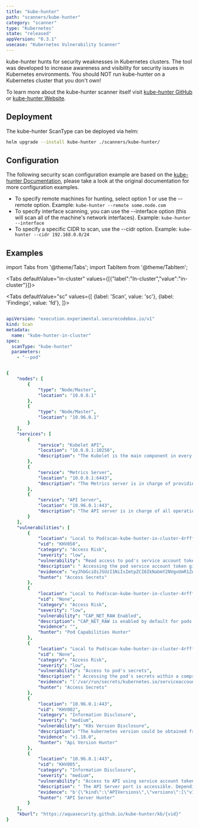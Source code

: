 ```yaml
---
title: "kube-hunter"
path: "scanners/kube-hunter"
category: "scanner"
type: "Kubernetes"
state: "released"
appVersion: "0.3.1"
usecase: "Kubernetes Vulnerability Scanner"
---
```


kube-hunter hunts for security weaknesses in Kubernetes clusters. The tool was developed to increase awareness and visibility for security issues in Kubernetes environments. You should NOT run kube-hunter on a Kubernetes cluster that you don't own!

To learn more about the kube-hunter scanner itself visit [kube-hunter GitHub] or [kube-hunter Website].

<!-- end -->

## Deployment

The kube-hunter ScanType can be deployed via helm:

```bash
helm upgrade --install kube-hunter ./scanners/kube-hunter/
```

## Configuration

The following security scan configuration example are based on the [kube-hunter Documentation], please take a look at the original documentation for more configuration examples.

* To specify remote machines for hunting, select option 1 or use the --remote option. Example: `kube-hunter --remote some.node.com`
* To specify interface scanning, you can use the --interface option (this will scan all of the machine's network interfaces). Example: `kube-hunter --interface`
* To specify a specific CIDR to scan, use the --cidr option. Example: `kube-hunter --cidr 192.168.0.0/24`

[kube-hunter Website]: https://kube-hunter.aquasec.com/
[kube-hunter GitHub]: https://github.com/aquasecurity/kube-hunter
[kube-hunter Documentation]: https://github.com/aquasecurity/kube-hunter#scanning-options



## Examples

import Tabs from '@theme/Tabs';
import TabItem from '@theme/TabItem';

<Tabs
  defaultValue="in-cluster"
  values={[{"label":"In-cluster","value":"in-cluster"}]}>
            
            
<TabItem value="in-cluster">
  
<div>

</div>

<Tabs
defaultValue="sc"
values={[
  {label: 'Scan', value: 'sc'}, 
  {label: 'Findings', value: 'fd'},
]}>


<TabItem value="sc">

```yaml

apiVersion: "execution.experimental.securecodebox.io/v1"
kind: Scan
metadata:
  name: "kube-hunter-in-cluster"
spec:
  scanType: "kube-hunter"
  parameters:
    - "--pod"


```

</TabItem>



<TabItem value="fd">


```yaml

{
    "nodes": [
        {
            "type": "Node/Master",
            "location": "10.0.0.1"
        },
        {
            "type": "Node/Master",
            "location": "10.96.0.1"
        }
    ],
    "services": [
        {
            "service": "Kubelet API",
            "location": "10.0.0.1:10250",
            "description": "The Kubelet is the main component in every Node, all pod operations goes through the kubelet"
        },
        {
            "service": "Metrics Server",
            "location": "10.0.0.1:6443",
            "description": "The Metrics server is in charge of providing resource usage metrics for pods and nodes to the API server."
        },
        {
            "service": "API Server",
            "location": "10.96.0.1:443",
            "description": "The API server is in charge of all operations on the cluster."
        }
    ],
    "vulnerabilities": [
        {
            "location": "Local to Pod(scan-kube-hunter-in-cluster-4rfff)",
            "vid": "KHV050",
            "category": "Access Risk",
            "severity": "low",
            "vulnerability": "Read access to pod's service account token",
            "description": " Accessing the pod service account token gives an attacker the option to use the server API ",
            "evidence": "eyJhbGciOiJSUzI1NiIsImtpZCI6IkNabmY2NVgxUmR1ZnQzbHJVQVAzZFFUNjBiR0hUVE9SRDNPcURyenlkODgifQ.eyJpc3MiOiJrdWJlcm5ldGVzL3NlcnZpY2VhY2NvdW50Iiwia3ViZXJuZXRlcy5pby9zZXJ2aWNlYWNjb3VudC9uYW1lc3BhY2UiOiJkZWZhdWx0Iiwia3ViZXJuZXRlcy5pby9zZXJ2aWNlYWNjb3VudC9zZWNyZXQubmFtZSI6Imx1cmNoZXItdG9rZW4tcGpmNGIiLCJrdWJlcm5ldGVzLmlvL3NlcnZpY2VhY2NvdW50L3NlcnZpY2UtYWNjb3VudC5uYW1lIjoibHVyY2hlciIsImt1YmVybmV0ZXMuaW8vc2VydmljZWFjY291bnQvc2VydmljZS1hY2NvdW50LnVpZCI6IjUzOGVhYjdmLTY1YjAtNDE4Yy04MGI2LTI1NGQxNDQ4ODU3NiIsInN1YiI6InN5c3RlbTpzZXJ2aWNlYWNjb3VudDpkZWZhdWx0Omx1cmNoZXIifQ.cGtQHagQ2xxlAFnWwFRNgGJIkaeZIKnqoYYb8GmxN94ry0wwxCbgBm4Kg33A903wDBxd8iuITTk-r8UPZyYJHoxlVu0pHt-3SAc4NT0ob50R2acVXQ2qj_yJOOQHurCWeOJMkGqtCyUoZ8Xcnc6z32Ao-NWzKD-0wV7ndpKm-ytHP0YpHb9bLUPcQGvFoh_UF132yjeJqzwLPRX6hStMYOa8LNhJGyhdejW3BIOylzVPNkKE5lEjWv9f853qnTKG-TzXHBbth7qV8UHwSoY8YFoMezK3zazQt4dN1VG_wYmZ0ujikTC7TRTGr500kFxfpACKwdQ1M1fXgKJhNv9UgA",
            "hunter": "Access Secrets"
        },
        {
            "location": "Local to Pod(scan-kube-hunter-in-cluster-4rfff)",
            "vid": "None",
            "category": "Access Risk",
            "severity": "low",
            "vulnerability": "CAP_NET_RAW Enabled",
            "description": "CAP_NET_RAW is enabled by default for pods. If an attacker manages to compromise a pod, they could potentially take advantage of this capability to perform network attacks on other pods running on the same node",
            "evidence": "",
            "hunter": "Pod Capabilities Hunter"
        },
        {
            "location": "Local to Pod(scan-kube-hunter-in-cluster-4rfff)",
            "vid": "None",
            "category": "Access Risk",
            "severity": "low",
            "vulnerability": "Access to pod's secrets",
            "description": " Accessing the pod's secrets within a compromised pod might disclose valuable data to a potential attacker",
            "evidence": "['/var/run/secrets/kubernetes.io/serviceaccount/namespace', '/var/run/secrets/kubernetes.io/serviceaccount/ca.crt', '/var/run/secrets/kubernetes.io/serviceaccount/token', '/var/run/secrets/kubernetes.io/serviceaccount/..2020_04_03_14_52_24.460746409/ca.crt', '/var/run/secrets/kubernetes.io/serviceaccount/..2020_04_03_14_52_24.460746409/token', '/var/run/secrets/kubernetes.io/serviceaccount/..2020_04_03_14_52_24.460746409/namespace']",
            "hunter": "Access Secrets"
        },
        {
            "location": "10.96.0.1:443",
            "vid": "KHV002",
            "category": "Information Disclosure",
            "severity": "medium",
            "vulnerability": "K8s Version Disclosure",
            "description": "The kubernetes version could be obtained from the /version endpoint ",
            "evidence": "v1.18.0",
            "hunter": "Api Version Hunter"
        },
        {
            "location": "10.96.0.1:443",
            "vid": "KHV005",
            "category": "Information Disclosure",
            "severity": "medium",
            "vulnerability": "Access to API using service account token",
            "description": " The API Server port is accessible. Depending on your RBAC settings this could expose access to or control of your cluster. ",
            "evidence": "b'{\"kind\":\"APIVersions\",\"versions\":[\"v1\"],\"serverAddressByClientCIDRs\":[{\"clientCIDR\":\"0.0.0.0/0\",\"serverAddress\":\"172.17.0.2:6443\"}]}\\n'",
            "hunter": "API Server Hunter"
        }
    ],
    "kburl": "https://aquasecurity.github.io/kube-hunter/kb/{vid}"
}

```


</TabItem>


</Tabs>
          
</TabItem>
          
</Tabs>